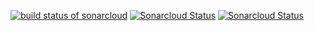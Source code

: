[![build status of sonarcloud](https://travis-ci.org/aperry567/Triangle567.svg?branch=sonarcloud)](https://travis-ci.org/aperry567/Triangle567)
[![Sonarcloud Status](https://sonarcloud.io/api/project_badges/measure?project=com.lapots.breed.judge:judge-rule-engine&metric=alert_status)](https://sonarcloud.io/dashboard?id=com.lapots.breed.judge:judge-rule-engine)
[![Sonarcloud Status](https://sonarcloud.io/api/badges/gate?key=Triangle567)](https://sonarcloud.io/dashboard?id=com.lapots.breed.judge:judge-rule-engine)





